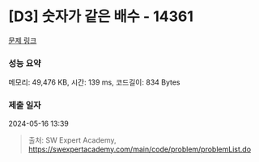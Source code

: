 # [D3] 숫자가 같은 배수 - 14361 

[문제 링크](https://swexpertacademy.com/main/code/problem/problemDetail.do?contestProbId=AYCnY9Kqu6YDFARx) 

### 성능 요약

메모리: 49,476 KB, 시간: 139 ms, 코드길이: 834 Bytes

### 제출 일자

2024-05-16 13:39



> 출처: SW Expert Academy, https://swexpertacademy.com/main/code/problem/problemList.do